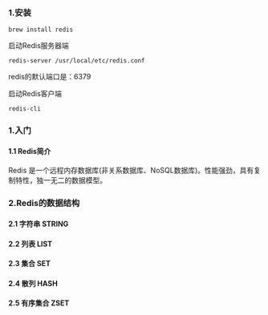
### 1.安装
```
brew install redis
```

启动Redis服务器端
```
redis-server /usr/local/etc/redis.conf
```
redis的默认端口是：6379

启动Redis客户端
```
redis-cli
```

### 1.入门

#### 1.1 Redis简介
Redis 是一个远程内存数据库(非关系数据库、NoSQL数据库)。性能强劲，具有复制特性，独一无二的数据模型。

### 2.Redis的数据结构

#### 2.1 字符串 STRING
#### 2.2 列表 LIST
#### 2.3 集合 SET
#### 2.4 散列 HASH
#### 2.5 有序集合 ZSET


